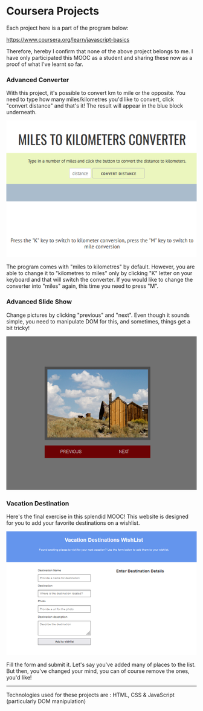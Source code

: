 # Coursera Projects

Each project here is a part of the program below: 

https://www.coursera.org/learn/javascript-basics

Therefore, hereby I confirm that none of the above project belongs to me. I have only participated this MOOC as a student and sharing these now as a proof of what I've learnt so far. 

### Advanced Converter

With this project, it's possible to convert km to mile or the opposite. You need to type how many miles/kilometres you'd like to convert, click "convert distance" and that's it! The result will appear in the blue block underneath.

![](/img/distance-converter.png)
 
 The program comes with "miles to kilometres" by default. However, you are able to change it to "kilometres to miles" only by clicking "K" letter on your keyboard and that will switch the converter. If you would like to change the converter into "miles" again, this time you need to press "M".

 ### Advanced Slide Show
Change pictures by clicking "previous" and "next". Even though it sounds simple, you need to manipulate DOM for this, and sometimes, things get a bit tricky! 

 ![](/img/slide-show.png)


### Vacation Destination

Here's the final exercise in this splendid MOOC! This website is designed for you to add your favorite destinations on a wishlist.

![](/img/vacation-destination.png)

Fill the form and submit it. Let's say you've added many of places to the list. But then, you've changed your mind, you can of course remove the ones, you'd like!

-----------

Technologies used for these projects are : HTML, CSS & JavaScript (particularly DOM manipulation)